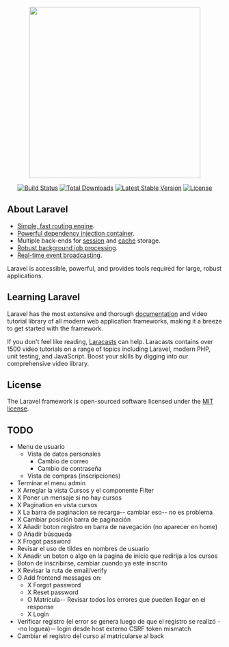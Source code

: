 <p align="center"><a href="https://laravel.com" target="_blank"><img src="https://raw.githubusercontent.com/laravel/art/master/logo-lockup/5%20SVG/2%20CMYK/1%20Full%20Color/laravel-logolockup-cmyk-red.svg" width="400"></a></p>

<p align="center">
<a href="https://travis-ci.org/laravel/framework"><img src="https://travis-ci.org/laravel/framework.svg" alt="Build Status"></a>
<a href="https://packagist.org/packages/laravel/framework"><img src="https://img.shields.io/packagist/dt/laravel/framework" alt="Total Downloads"></a>
<a href="https://packagist.org/packages/laravel/framework"><img src="https://img.shields.io/packagist/v/laravel/framework" alt="Latest Stable Version"></a>
<a href="https://packagist.org/packages/laravel/framework"><img src="https://img.shields.io/packagist/l/laravel/framework" alt="License"></a>
</p>

## About Laravel

- [Simple, fast routing engine](https://laravel.com/docs/routing).
- [Powerful dependency injection container](https://laravel.com/docs/container).
- Multiple back-ends for [session](https://laravel.com/docs/session) and [cache](https://laravel.com/docs/cache) storage.
- [Robust background job processing](https://laravel.com/docs/queues).
- [Real-time event broadcasting](https://laravel.com/docs/broadcasting).

Laravel is accessible, powerful, and provides tools required for large, robust applications.

## Learning Laravel

Laravel has the most extensive and thorough [documentation](https://laravel.com/docs) and video tutorial library of all modern web application frameworks, making it a breeze to get started with the framework.

If you don't feel like reading, [Laracasts](https://laracasts.com) can help. Laracasts contains over 1500 video tutorials on a range of topics including Laravel, modern PHP, unit testing, and JavaScript. Boost your skills by digging into our comprehensive video library.

## License

The Laravel framework is open-sourced software licensed under the [MIT license](https://opensource.org/licenses/MIT).

## TODO
- Menu de usuario
    - Vista de datos personales
        - Cambio de correo
        - Cambio de contraseña
    - Vista de compras (inscripciones)
- Terminar el menu admin
- X Arreglar la vista Cursos y el componente Filter
- X Poner un mensaje si no hay cursos
- X Pagination en vista cursos
- X La barra de paginacion se recarga-- cambiar eso-- no es problema
- X Cambiar posición barra de paginación
- X Añadir boton registro en barra de navegación (no aparecer en home)
- O Añadir búsqueda
- X Frogot password
- Revisar el uso de tildes en nombres de usuario
- X Anadir un boton o algo en la pagina de inicio que redirija a los cursos
- Boton de inscribirse, cambiar cuando ya este inscrito
- X Revisar la ruta de email/verify
- O Add frontend messages on:
    - X Forgot password
    - X Reset password
    - O Matrícula-- Revisar todos los errores que pueden llegar en el response
    - X Login
- Verificar registro (el error se genera luego de que el registro se realizó --no loguea)-- login desde host externo CSRF token mismatch
- Cambiar el registro del curso al matricularse al back